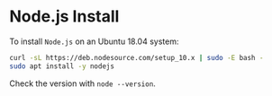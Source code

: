 # Node.js Install

To install `Node.js` on an Ubuntu 18.04 system:

```bash
curl -sL https://deb.nodesource.com/setup_10.x | sudo -E bash -
sudo apt install -y nodejs
```

Check the version with `node --version`.
